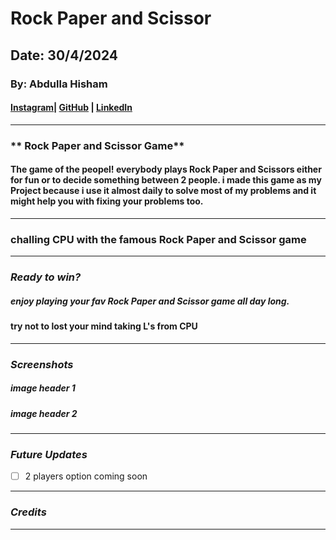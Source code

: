 # Rock Paper and Scissor

## Date: 30/4/2024

### By: Abdulla Hisham

#### [Instagram](https://www.instagram.com/3abood23/?hl=en)| [GitHub](https://github.com/chupa1997) | [LinkedIn](www.linkedin.com/in/aboodisa)

---

### ** Rock Paper and Scissor Game**

#### The game of the peopel! everybody plays Rock Paper and Scissors either for fun or to decide something between 2 people. i made this game as my Project because i use it almost daily to solve most of my problems and it might help you with fixing your problems too.

---

### challing CPU with the famous Rock Paper and Scissor game

---

### **_Ready to win?_**

##### enjoy playing your fav Rock Paper and Scissor game all day long.

#### try not to lost your mind taking L's from CPU

---

### **_Screenshots_**

##### image header 1

##### image header 2

---

### **_Future Updates_**

- [ ] 2 players option coming soon

---

### **_Credits_**

---
